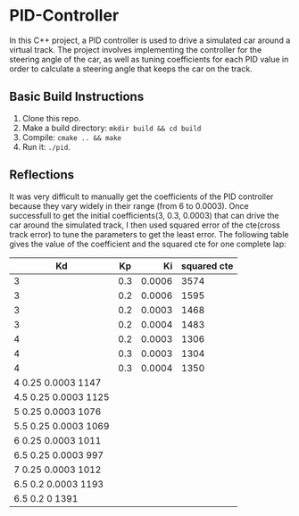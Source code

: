 # PID-Controller
In this C++ project, a PID controller is used to drive a simulated car around a virtual track. The project involves implementing the controller for the steering angle of the car, as well as tuning coefficients for each PID value in order to calculate a steering angle that keeps the car on the track.

## Basic Build Instructions
1. Clone this repo.
2. Make a build directory: `mkdir build && cd build`
3. Compile: `cmake .. && make`
4. Run it: `./pid`. 

## Reflections
It was very difficult to manually get the coefficients of the PID controller because they vary widely in their range (from 6 to 0.0003). Once successfull to get the initial coefficients(3, 0.3, 0.0003) that can drive the car around the simulated track, I then used squared error of the cte(cross track error) to tune the parameters to get the least error. The following table gives the value of the coefficient and the squared cte for one complete lap:

| Kd    | Kp     | Ki      | squared cte|
| ----- |:------:| -------:| -----------|
| 3     | 0.3    | 0.0006  | 3574       |
| 3     | 0.2    | 0.0006  | 1595       |
| 3     | 0.2    | 0.0003  | 1468       |
| 3     | 0.2    | 0.0004  | 1483       |
| 4     | 0.2    | 0.0003  | 1306       |
| 4     | 0.3    | 0.0003  | 1304       |
| 4     | 0.3    | 0.0004  | 1350       |
|4 0.25 0.0003 1147
|4.5 0.25 0.0003 1125
|5 0.25 0.0003 1076
|5.5 0.25 0.0003 1069
|6 0.25 0.0003 1011
|6.5 0.25 0.0003 997
|7 0.25 0.0003 1012
|6.5 0.2 0.0003 1193
|6.5 0.2 0 1391

